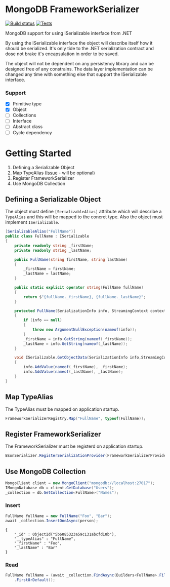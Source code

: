 # MongoDB FrameworkSerializer
[![Build status](https://ci.appveyor.com/api/projects/status/s9sk5u3aa0plc3o1/branch/master?svg=true)](https://ci.appveyor.com/project/glucaci/mongodb-frameworkserializer/branch/master)
[![Tests](https://img.shields.io/appveyor/tests/glucaci/mongodb-frameworkserializer/master.svg)](https://ci.appveyor.com/project/glucaci/mongodb-frameworkserializer)

MongoDB support for using ISerializable interface from .NET

By using the ISerializable interface the object will describe itself how it should be serialized. It's only tide to the .NET serialization contract and dose not brake it's encapsulation in order to be saved.

The object will not be dependent on any persistency library and can be designed free of any constrains. The data layer implementation can be changed any time with something else that support the ISerializable interface.

### Support
- [x] Primitive type
- [x] Object
- [ ] Collections
- [ ] Interface
- [ ] Abstract class
- [ ] Cycle dependency

# Getting Started

1. Defining a Serializable Object
2. Map TypeAlias ([Issue](https://github.com/glucaci/MongoDB-FrameworkSerializer/issues/2) - will be optional)
3. Register FrameworkSerializer
3. Use MongoDB Collection

## Defining a Serializable Object
The object must define ```[SerializableAlias]``` attribute which will describe a `TypeAlias` and this will be mapped to the concret type. Also the object must implement ```ISerializable```.
```csharp
[SerializableAlias("FullName")]
public class FullName : ISerializable
{
    private readonly string _firstName;
    private readonly string _lastName;

    public FullName(string firstName, string lastName)
    {
        _firstName = firstName;
        _lastName = lastName;
    }

    public static explicit operator string(FullName fullName)
    {
        return $"{fullName._firstName}, {fullName._lastName}";
    }

    protected FullName(SerializationInfo info, StreamingContext context)
    {
        if (info == null)
        {
            throw new ArgumentNullException(nameof(info));
        }
        _firstName = info.GetString(nameof(_firstName));
        _lastName = info.GetString(nameof(_lastName));
    }

    void ISerializable.GetObjectData(SerializationInfo info,StreamingContext context)
    {
        info.AddValue(nameof(_firstName), _firstName);
        info.AddValue(nameof(_lastName), _lastName);
    }
}
```

## Map TypeAlias
The TypeAlias must be mapped on application startup.
```csharp
FrameworkSerializerRegistry.Map("FullName", typeof(FullName));
```
## Register FrameworkSerializer
The FrameworkSerializer must be registerd on application startup.
```csharp
BsonSerializer.RegisterSerializationProvider(FrameworkSerializerProvider.Instance);
```
## Use MongoDB Collection
```csharp
MongoClient client = new MongoClient("mongodb://localhost:27017");
IMongoDatabase db = client.GetDatabase("Users");
_collection = db.GetCollection<FullName>("Names");   
```
### Insert
```csharp
FullName fullName = new FullName("Foo", "Bar");
await _collection.InsertOneAsync(person);
```
```
{
    "_id" : ObjectId("5b6085323a59c131abcfd10b"),
    "__typeAlias" : "FullName",
    "_firstName" : "Foo",
    "_lastName" : "Bar"
}
```
### Read
```csharp
FullName fullName = (await _collection.FindAsync(Builders<FullName>.Filter.Empty))
    .FirstOrDefault();
```
